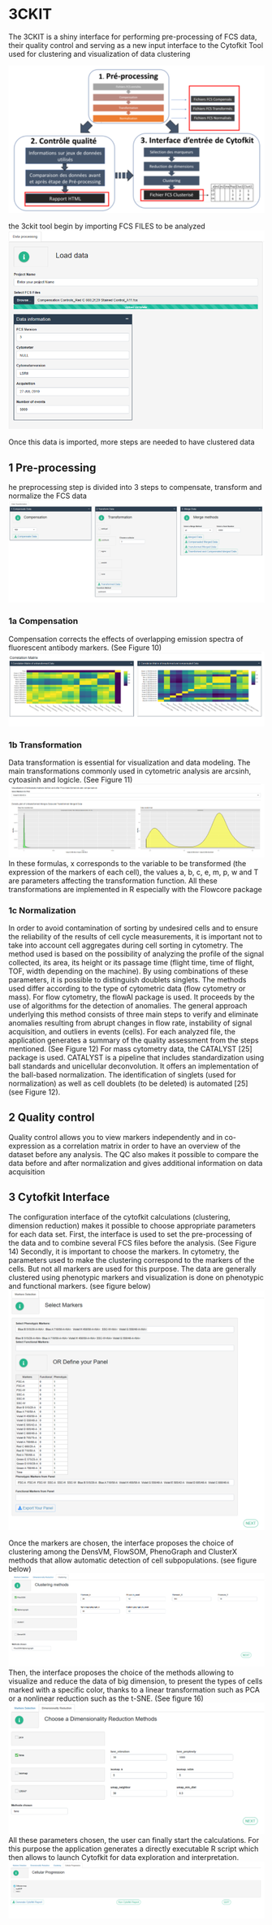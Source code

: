 # 3CKIT

The 3CKIT is a shiny interface for performing pre-processing of FCS data, their quality control and serving as a new input interface to the Cytofkit Tool used for clustering and visualization of data clustering

![3CKIT](Schemas/3ckit.PNG)

the 3ckit tool begin by importing FCS FILES to be analyzed 
![3CKIT](Schemas/Preprocessing1.PNG)

Once this data is imported, more steps are needed to have clustered data
## 1 Pre-processing 

he preprocessing step is divided into 3 steps to compensate, transform and normalize the FCS data
![3CKIT](Schemas/Preprocessing.PNG)
### 1a Compensation
Compensation corrects the effects of overlapping emission spectra of fluorescent antibody markers. (See Figure 10)
![3CKIT](Schemas/Compensation.PNG)

### 1b Transformation
Data transformation is essential for visualization and data modeling. The main transformations commonly used in cytometric analysis are arcsinh, cytoasinh and logicle. (See Figure 11)
![3CKIT](Schemas/logicle.transformation.PNG)
In these formulas, x corresponds to the variable to be transformed (the expression of the markers of each cell), the values ​​a, b, c, e, m, p, w and T are parameters affecting the transformation function. All these transformations are implemented in R especially with the Flowcore package

### 1c Normalization

In order to avoid contamination of sorting by undesired cells and to ensure the reliability of the results of cell cycle measurements, it is important not to take into account cell aggregates during cell sorting in cytometry. The method used is based on the possibility of analyzing the profile of the signal collected, its area, its height or its passage time (flight time, time of flight, TOF, width depending on the machine). By using combinations of these parameters, it is possible to
distinguish doublets singlets. The methods used differ according to the type of cytometric data (flow cytometry or mass).
For flow cytometry, the flowAI package is used. It proceeds by the use of algorithms for the detection of anomalies. The general approach underlying this method consists of three main steps to verify and eliminate anomalies resulting from abrupt changes in flow rate, instability of signal acquisition, and outliers in events (cells).
For each analyzed file, the application generates a summary of the quality assessment from the steps mentioned. (See Figure 12) For mass cytometry data, the CATALYST [25] package is used. CATALYST is a pipeline that includes standardization using ball standards and unicellular deconvolution. It offers an implementation of the
ball-based normalization. The identification of singlets (used for normalization) as well as cell doublets (to be deleted) is automated [25] (see Figure 12).

## 2 Quality control

Quality control allows you to view markers independently and in co-expression as a correlation matrix in order to have an overview of the dataset before any analysis. The QC also makes it possible to compare the data before and after normalization and gives additional information on data acquisition 

## 3 Cytofkit Interface

The configuration interface of the cytofkit calculations (clustering, dimension reduction) makes it possible to choose appropriate parameters for each data set. First, the interface is used to set the pre-processing of the data and to combine several FCS files before the analysis. (See Figure 14)
Secondly, it is important to choose the markers. In cytometry, the parameters used to make the clustering correspond to the markers of the cells. But not all markers are used for this purpose. The data are generally clustered using phenotypic markers and visualization is done on phenotypic and functional markers. (see figure below)
![3CKIT](Schemas/Markers.selection.PNG)

Once the markers are chosen, the interface proposes the choice of clustering among the DensVM, FlowSOM, PhenoGraph and ClusterX methods that allow automatic detection of cell subpopulations. (see figure below)
![3CKIT](Schemas/Clustering.Methods.PNG)
Then, the interface proposes the choice of the methods allowing to visualize and reduce the data of big dimension, to present the types of cells marked with a specific color, thanks to a linear transformation such as PCA or a nonlinear reduction such as the t-SNE. (See figure 16)
![3CKIT](Schemas/Dimensionality.Reduction.Methods.PNG)
All these parameters chosen, the user can finally start the calculations. For this purpose the application generates a directly executable R script which then allows to launch Cytofkit for data exploration and interpretation.
![3CKIT](Schemas/Cellular.Progression.Method.PNG)

